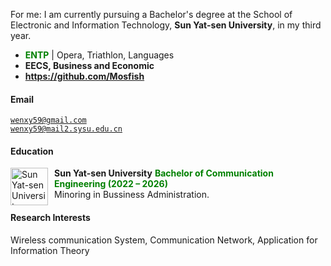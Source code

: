 For me: I am currently pursuing a Bachelor's degree at the School of Electronic and Information Technology, **Sun Yat-sen University**, in my third year.
- **<span style="color: green;">ENTP</span>** \| Opera, Triathlon, Languages
- **EECS, Business and Economic**
- **https://github.com/Mosfish**
#### Email  
<code>wenxy59@gmail.com</code>  
<code>wenxy59@mail2.sysu.edu.cn</code>

#### Education  

<img src="https://bkimg.cdn.bcebos.com/smart/4afbfbedab64034f78f004bd468b6e310a55b319b77d-bkimg-process,v_1,rw_1,rh_1,pad_1,color_ffffff?x-bce-process=image/format,f_auto" 
     alt="Sun Yat-sen University" 
     style="float: left; width: 60px; margin-right: 10px;" />**Sun Yat-sen University**
**<span style="color: green;">Bachelor of Communication Engineering (2022 – 2026)</span>**  
Minoring in Bussiness Administration.

#### Research Interests  
Wireless communication System, Communication Network, Application for Information Theory